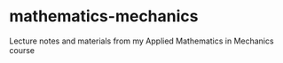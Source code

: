 # mathematics-mechanics
Lecture notes and materials from my Applied Mathematics in Mechanics course
